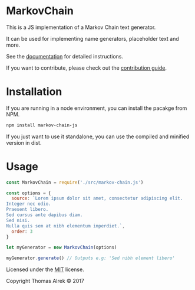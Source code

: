# MarkovChain

This is a JS implementation of a Markov Chain text generator.

It can be used for implementing name generators, placeholder text and more.

See the [documentation](DOCUMENTATION.md) for detailed instructions.

If you want to contribute, please check out the [contribution guide](CONTRIBUTING.md).

# Installation

If you are running in a node environment, you can install the pacakge from NPM.

```bash
npm install markov-chain-js
```

If you just want to use it standalone, you can use the compiled and minified version in dist.

# Usage

```javascript
const MarkovChain = require('./src/markov-chain.js')

const options = {
  source: `Lorem ipsum dolor sit amet, consectetur adipiscing elit.
Integer nec odio.
Praesent libero.
Sed cursus ante dapibus diam.
Sed nisi.
Nulla quis sem at nibh elementum imperdiet.`,
  order: 3
}

let myGenerator = new MarkovChain(options)

myGenerator.generate() // Outputs e.g: 'Sed nibh element libero'
```

Licensed under the [MIT](LICENSE) license.


Copyright Thomas Alrek &copy; 2017
